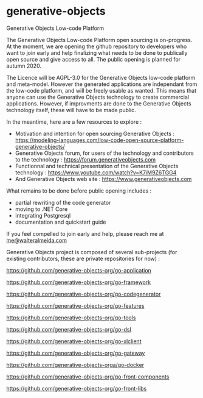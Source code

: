 # generative-objects
Generative Objects Low-code Platform

The Generative Objects Low-code Platform open sourcing is on-progress. At the moment, we are opening the github repository to developers who want to join early and help finalizing what needs to be done to publically open source and give access to all. The public opening is planned for autumn 2020. 

The Licence will be AGPL-3.0 for the Generative Objects low-code platform and meta-model. However the generated applications are independant from the low-code platform, and will be freely usable as wanted. This means that anyone can use the Generative Objects technology to create commercial applications. However, if improvments are done to the Generative Objects technology itself, these will have to be made public.

In the meantime, here are a few resources to explore :
* Motivation and intention for open sourcing Generative Objects :  https://modeling-languages.com/low-code-open-source-platform-generative-objects/
* Generative Objects forum, for users of the technology and contributors to the technology : https://forum.generativeobjects.com
* Functionnal and technical presentation of the Generative Objects technology : https://www.youtube.com/watch?v=K7iM9Z6TGG4
* And Generative Objects web site : https://www.generativeobjects.com

What remains to be done before public opening includes :

* partial rewriting of the code generator
* moving to .NET Core 
* integrating Postgresql
* documentation and quickstart guide

If you feel compelled to join early and help, please reach me at me@walteralmeida.com


Generative Objects project is composed of several sub-projects (for existing contributors, these are private repositories for now) :

https://github.com/generative-objects-org/go-application

https://github.com/generative-objects-org/go-framework

https://github.com/generative-objects-org/go-codegenerator

https://github.com/generative-objects-org/go-features

https://github.com/generative-objects-org/go-tools

https://github.com/generative-objects-org/go-dsl

https://github.com/generative-objects-org/go-xlclient

https://github.com/generative-objects-org/go-gateway

https://github.com/generative-objects-orga/go-docker

https://github.com/generative-objects-org/go-front-components

https://github.com/generative-objects-org/go-front-libs




